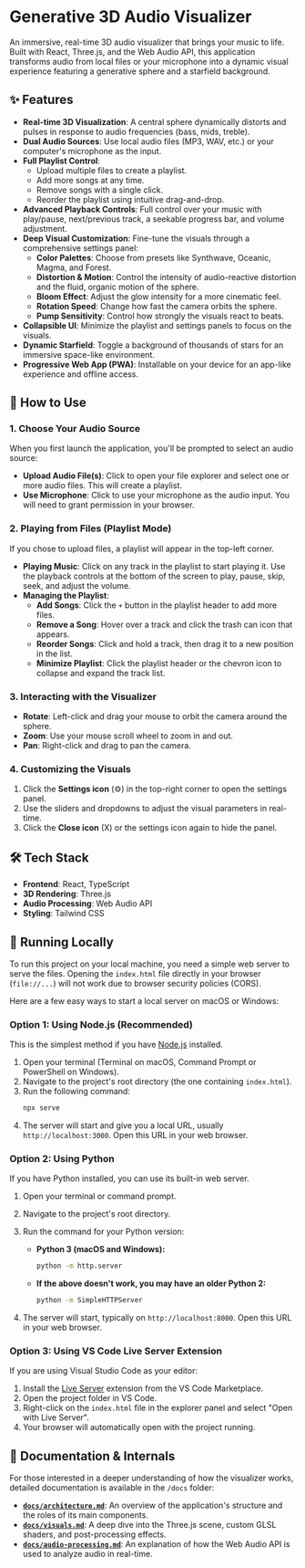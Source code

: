 # Generative 3D Audio Visualizer

An immersive, real-time 3D audio visualizer that brings your music to life. Built with React, Three.js, and the Web Audio API, this application transforms audio from local files or your microphone into a dynamic visual experience featuring a generative sphere and a starfield background.

## ✨ Features

*   **Real-time 3D Visualization**: A central sphere dynamically distorts and pulses in response to audio frequencies (bass, mids, treble).
*   **Dual Audio Sources**: Use local audio files (MP3, WAV, etc.) or your computer's microphone as the input.
*   **Full Playlist Control**:
    *   Upload multiple files to create a playlist.
    *   Add more songs at any time.
    *   Remove songs with a single click.
    *   Reorder the playlist using intuitive drag-and-drop.
*   **Advanced Playback Controls**: Full control over your music with play/pause, next/previous track, a seekable progress bar, and volume adjustment.
*   **Deep Visual Customization**: Fine-tune the visuals through a comprehensive settings panel:
    *   **Color Palettes**: Choose from presets like Synthwave, Oceanic, Magma, and Forest.
    *   **Distortion & Motion**: Control the intensity of audio-reactive distortion and the fluid, organic motion of the sphere.
    *   **Bloom Effect**: Adjust the glow intensity for a more cinematic feel.
    *   **Rotation Speed**: Change how fast the camera orbits the sphere.
    *   **Pump Sensitivity**: Control how strongly the visuals react to beats.
*   **Collapsible UI**: Minimize the playlist and settings panels to focus on the visuals.
*   **Dynamic Starfield**: Toggle a background of thousands of stars for an immersive space-like environment.
*   **Progressive Web App (PWA)**: Installable on your device for an app-like experience and offline access.

## 🚀 How to Use

### 1. Choose Your Audio Source

When you first launch the application, you'll be prompted to select an audio source:
*   **Upload Audio File(s)**: Click to open your file explorer and select one or more audio files. This will create a playlist.
*   **Use Microphone**: Click to use your microphone as the audio input. You will need to grant permission in your browser.

### 2. Playing from Files (Playlist Mode)

If you chose to upload files, a playlist will appear in the top-left corner.

*   **Playing Music**: Click on any track in the playlist to start playing it. Use the playback controls at the bottom of the screen to play, pause, skip, seek, and adjust the volume.
*   **Managing the Playlist**:
    *   **Add Songs**: Click the `+` button in the playlist header to add more files.
    *   **Remove a Song**: Hover over a track and click the trash can icon that appears.
    *   **Reorder Songs**: Click and hold a track, then drag it to a new position in the list.
    *   **Minimize Playlist**: Click the playlist header or the chevron icon to collapse and expand the track list.

### 3. Interacting with the Visualizer

*   **Rotate**: Left-click and drag your mouse to orbit the camera around the sphere.
*   **Zoom**: Use your mouse scroll wheel to zoom in and out.
*   **Pan**: Right-click and drag to pan the camera.

### 4. Customizing the Visuals

1.  Click the **Settings icon** (⚙️) in the top-right corner to open the settings panel.
2.  Use the sliders and dropdowns to adjust the visual parameters in real-time.
3.  Click the **Close icon** (X) or the settings icon again to hide the panel.

## 🛠️ Tech Stack

*   **Frontend**: React, TypeScript
*   **3D Rendering**: Three.js
*   **Audio Processing**: Web Audio API
*   **Styling**: Tailwind CSS

## 🔧 Running Locally

To run this project on your local machine, you need a simple web server to serve the files. Opening the `index.html` file directly in your browser (`file://...`) will not work due to browser security policies (CORS).

Here are a few easy ways to start a local server on macOS or Windows:

### Option 1: Using Node.js (Recommended)

This is the simplest method if you have [Node.js](https://nodejs.org/) installed.

1.  Open your terminal (Terminal on macOS, Command Prompt or PowerShell on Windows).
2.  Navigate to the project's root directory (the one containing `index.html`).
3.  Run the following command:
    ```bash
    npx serve
    ```
4.  The server will start and give you a local URL, usually `http://localhost:3000`. Open this URL in your web browser.

### Option 2: Using Python

If you have Python installed, you can use its built-in web server.

1.  Open your terminal or command prompt.
2.  Navigate to the project's root directory.
3.  Run the command for your Python version:

    *   **Python 3 (macOS and Windows):**
        ```bash
        python -m http.server
        ```
    *   **If the above doesn't work, you may have an older Python 2:**
        ```bash
        python -m SimpleHTTPServer
        ```
4.  The server will start, typically on `http://localhost:8000`. Open this URL in your web browser.

### Option 3: Using VS Code Live Server Extension

If you are using Visual Studio Code as your editor:

1.  Install the [Live Server](https://marketplace.visualstudio.com/items?itemName=ritwickdey.LiveServer) extension from the VS Code Marketplace.
2.  Open the project folder in VS Code.
3.  Right-click on the `index.html` file in the explorer panel and select "Open with Live Server".
4.  Your browser will automatically open with the project running.


## 📄 Documentation & Internals

For those interested in a deeper understanding of how the visualizer works, detailed documentation is available in the `/docs` folder:

*   **[`docs/architecture.md`](./docs/architecture.md)**: An overview of the application's structure and the roles of its main components.
*   **[`docs/visuals.md`](./docs/visuals.md)**: A deep dive into the Three.js scene, custom GLSL shaders, and post-processing effects.
*   **[`docs/audio-processing.md`](./docs/audio-processing.md)**: An explanation of how the Web Audio API is used to analyze audio in real-time.